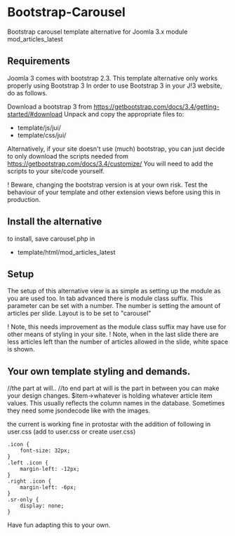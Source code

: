# Bootstrap-Carousel
Bootstrap carousel template alternative for Joomla 3.x module mod_articles_latest 

## Requirements
Joomla 3 comes with bootstrap 2.3. This template alternative only works properly using Bootstrap 3
In order to use Bootstrap 3 in your J!3 website, do as follows.

Download a bootstrap 3 from https://getbootstrap.com/docs/3.4/getting-started/#download
Unpack and copy the appropriate files to:
 - template/js/jui/
 - template/css/jui/
 
Alternatively, if your site doesn't use (much) bootstrap, you can just decide to only download the scripts needed from https://getbootstrap.com/docs/3.4/customize/
You will need to add the scripts to your site/code yourself.

! Beware, changing the bootstrap version is at your own risk. Test the behaviour of your template and other extension views before using this in production.

## Install the alternative
to install, save carousel.php in 
- template/html/mod_articles_latest

## Setup
The setup of this alternative view is as simple as setting up the module as you are used too.
In tab advanced there is module class suffix. 
This parameter can be set with a number. The number is setting the amount of articles per slide.
Layout is to be set to "carousel"

! Note, this needs improvement as the module class suffix may have use for other means of styling in your site. 
! Note, when in the last slide there are less articles left than the number of articles allowed in the slide, white space is shown.

## Your own template styling and demands.
//the part at will.. //to end part at will
is the part in between you can make your design changes. 
$item->whatever is holding whatever article item values. This usually reflects the column names in the database. Sometimes they need some jsondecode like with the images.

the current is working fine in protostar with the addition of following in user.css (add to user.css or create user.css)
```
.icon {
	font-size: 32px;
}
.left .icon {
	margin-left: -12px;
}
.right .icon {
	margin-left: -6px;
}
.sr-only {
	display: none;
}
```
Have fun adapting this to your own.
